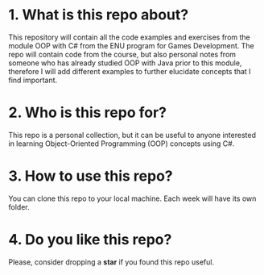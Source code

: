 # 1. What is this repo about?

This repository will contain all the code examples and exercises from the module OOP with C# from the ENU program for Games Development.
The repo will contain code from the course, but also personal notes from someone who has already studied OOP with Java prior to this module, therefore I will add different examples to 
further elucidate concepts that I find important.

# 2. Who is this repo for?

This repo is a personal collection, but it can be useful to anyone interested in learning Object-Oriented Programming (OOP) concepts using C#.

# 3. How to use this repo?

You can clone this repo to your local machine. Each week will have its own folder.

# 4. Do you like this repo?

Please, consider dropping a **star** if you found this repo useful.

